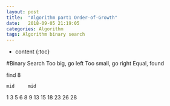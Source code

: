 ```yaml
---
layout: post
title:  "Algorithm part1 Order-of-Growth"
date:   2018-09-05 21:19:05
categories: Algorithm
tags: Algorithm binary search
---
```


* content
{:toc}

#Binary Search
Too big, go left
Too small, go right
Equal, found


find 8

    mid     mid
1 3 5 6 8 9 13 15 18 23 26 28
